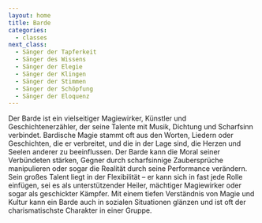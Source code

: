 ```yaml
---
layout: home
title: Barde
categories:
  - classes
next_class:
  - Sänger der Tapferkeit
  - Sänger des Wissens
  - Sänger der Elegie
  - Sänger der Klingen
  - Sänger der Stimmen
  - Sänger der Schöpfung
  - Sänger der Eloquenz
---
```


Der Barde ist ein vielseitiger Magiewirker, Künstler und Geschichtenerzähler, der seine Talente mit Musik, Dichtung und
Scharfsinn verbindet. Bardische Magie stammt oft aus den Worten, Liedern oder Geschichten, die er verbreitet, und die in
der Lage sind, die Herzen und Seelen anderer zu beeinflussen. Der Barde kann die Moral seiner Verbündeten stärken,
Gegner durch scharfsinnige Zaubersprüche manipulieren oder sogar die Realität durch seine Performance verändern. Sein
großes Talent liegt in der Flexibilität – er kann sich in fast jede Rolle einfügen, sei es als unterstützender Heiler,
mächtiger Magiewirker oder sogar als geschickter Kämpfer. Mit einem tiefen Verständnis von Magie und Kultur kann ein
Barde auch in sozialen Situationen glänzen und ist oft der charismatischste Charakter in einer Gruppe.